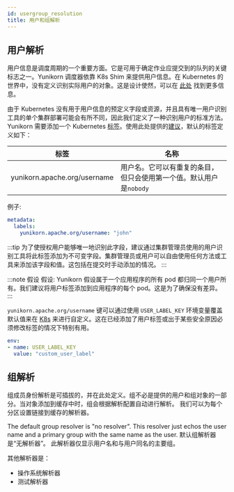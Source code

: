 ```yaml
---
id: usergroup_resolution
title: 用户和组解析
---
```


<!--
Licensed to the Apache Software Foundation (ASF) under one
or more contributor license agreements.  See the NOTICE file
distributed with this work for additional information
regarding copyright ownership.  The ASF licenses this file
to you under the Apache License, Version 2.0 (the
"License"); you may not use this file except in compliance
with the License.  You may obtain a copy of the License at

  http://www.apache.org/licenses/LICENSE-2.0

Unless required by applicable law or agreed to in writing,
software distributed under the License is distributed on an
"AS IS" BASIS, WITHOUT WARRANTIES OR CONDITIONS OF ANY
KIND, either express or implied.  See the License for the
specific language governing permissions and limitations
under the License.
-->

## 用户解析

用户信息是调度周期的一个重要方面。它是可用于确定作业应提交到的队列的关键标志之一。Yunikorn 调度器依靠 K8s Shim 来提供用户信息。在 Kubernetes 的世界中，没有定义识别实际用户的对象。这是设计使然，可以在 [此处](https://kubernetes.io/docs/reference/access-authn-authz/authentication/#users-in-kubernetes) 找到更多信息。

由于 Kubernetes 没有用于用户信息的预定义字段或资源，并且具有唯一用户识别工具的单个集群部署可能会有所不同，因此我们定义了一种识别用户的标准方法。Yunikorn 需要添加一个 Kubernetes [标签](https://kubernetes.io/docs/concepts/overview/working-with-objects/labels/)。使用此处提供的[建议](https://kubernetes.io/docs/concepts/overview/working-with-objects/common-labels/)，默认的标签定义如下：

| 标签                                           | 名称 |
|----------------------------------------------- |---------------------	|
| yunikorn.apache.org/username 	                 | 用户名。它可以有重复的条目，但只会使用第一个值。默认用户是`nobody` |

例子:
```yaml
metadata:
  labels:
    yunikorn.apache.org/username: "john"
```
:::tip
为了使授权用户能够唯一地识别此字段，建议通过集群管理员使用的用户识别工具将此标签添加为不可变字段。集群管理员或用户可以自由使用任何方法或工具来添加该字段和值。这包括在提交时手动添加的情况。
:::

:::note 假设 
假设:
  Yunikorn 假设属于一个应用程序的所有 pod 都归同一个用户所有。我们建议将用户标签添加到应用程序的每个 pod。这是为了确保没有差异。
:::

`yunikorn.apache.org/username` 键可以通过使用 `USER_LABEL_KEY` 环境变量覆盖默认值来在 [K8s](https://github.com/apache/incubator-yunikorn-release/blob/master/helm-charts/yunikorn/templates/deployment.yaml) 来进行自定义。这在已经添加了用户标签或出于某些安全原因必须修改标签的情况下特别有用。

```yaml
env:
- name: USER_LABEL_KEY
  value: "custom_user_label"
```

## 组解析

组成员身份解析是可插拔的，并在此处定义。组不必是提供的用户和组对象的一部分。当对象添加到缓存中时，组会根据解析配置自动进行解析。
我们可以为每个分区设置链接到缓存的解析器。

The default group resolver is "no resolver".
This resolver just echos the user name and a primary group with the same name as the user.
默认组解析器是“无解析器”。
此解析器仅显示用户名和与用户同名的主要组。

其他解析器是：
* 操作系统解析器
* 测试解析器
